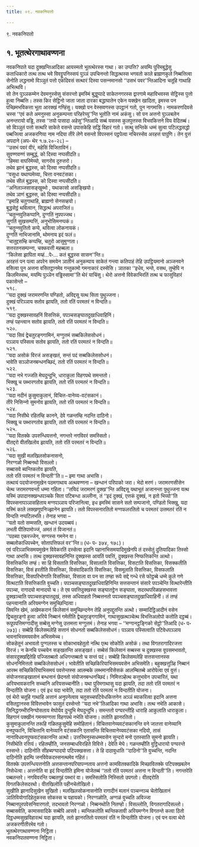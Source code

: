 ```yaml
---
title: ०९. नवकनिपातो

---
```

९. नवकनिपातो  


## १. भूतत्थेरगाथावण्णना

नवकनिपाते यदा दुक्खन्तिआदिका आयस्मतो भूतत्थेरस्स गाथा। का उप्पत्ति? अयम्पि पुरिमबुद्धेसु कताधिकारो तत्थ तत्थ भवे विवट्टूपनिस्सयं पुञ्‍ञं उपचिनन्तो सिद्धत्थस्स भगवतो काले ब्राह्मणकुले निब्बत्तित्वा सेनोति लद्धनामो विञ्‍ञुतं पत्तो एकदिवसं सत्थारं दिस्वा पसन्‍नमानसो ‘‘उसभं पवर’’न्तिआदिना चतूहि गाथाहि अभित्थवि।  
सो तेन पुञ्‍ञकम्मेन देवमनुस्सेसु संसरन्तो इमस्मिं बुद्धुप्पादे साकेतनगरस्स द्वारगामे महाविभवस्स सेट्ठिस्स पुत्तो हुत्वा निब्बत्ति। तस्स किर सेट्ठिनो जाता जाता दारका बद्धाघातेन एकेन यक्खेन खादिता, इमस्स पन पच्छिमभविकत्ता भूता आरक्खं गण्हिंसु। यक्खो पन वेस्सवणस्स उपट्ठानं गतो, पुन नागमासि। नामकरणदिवसे चस्स ‘‘एवं कते अमनुस्सा अनुकम्पन्ता परिहरेय्यु’’न्ति भूतोति नामं अकंसु। सो पन अत्तनो पुञ्‍ञबलेन अनन्तरायो वड्ढि, तस्स ‘‘तयो पासादा अहेसु’’न्तिआदि सब्बं यसस्स कुलपुत्तस्स विभवकित्तने विय वेदितब्बं। सो विञ्‍ञुतं पत्तो सत्थरि साकेते वसन्ते उपासकेहि सद्धिं विहारं गतो। सत्थु सन्तिके धम्मं सुत्वा पटिलद्धसद्धो पब्बजित्वा अजकरणिया नाम नदिया तीरे लेणे वसन्तो विपस्सनं पट्ठपेत्वा नचिरस्सेव अरहत्तं पापुणि। तेन वुत्तं अपदाने (अप॰ थेर १.७.२०-२८) –  
‘‘उसभं पवरं वीरं, महेसिं विजिताविनं।  
सुवण्णवण्णं सम्बुद्धं, को दिस्वा नप्पसीदति॥  
‘‘हिमवा वापरिमेय्यो, सागरोव दुरुत्तरो।  
तथेव झानं बुद्धस्स, को दिस्वा नप्पसीदति॥  
‘‘वसुधा यथाप्पमेय्या, चित्ता वनवटंसका।  
तथेव सीलं बुद्धस्स, को दिस्वा नप्पसीदति॥  
‘‘अनिलञ्‍जसासङ्खुब्भो , यथाकासो असङ्खियो।  
तथेव ञाणं बुद्धस्स, को दिस्वा नप्पसीदति॥  
‘‘इमाहि चतुगाथाहि, ब्राह्मणो सेनसव्हयो।  
बुद्धसेट्ठं थवित्वान, सिद्धत्थं अपराजितं॥  
‘‘चतुन्‍नवुतिकप्पानि, दुग्गतिं नुपपज्‍जथ।  
सुगतिं सुखसम्पत्तिं, अनुभोसिमनप्पकं॥  
‘‘चतुन्‍नवुतितो कप्पे, थवित्वा लोकनायकं।  
दुग्गतिं नाभिजानामि, थोमनाय इदं फलं॥  
‘‘चातुद्दसम्हि कप्पम्हि, चतुरो आसुमुग्गता।  
सत्तरतनसम्पन्‍ना, चक्‍कवत्ती महब्बला॥  
‘‘किलेसा झापिता मय्हं…पे॰… कतं बुद्धस्स सासन’’न्ति॥  
अरहत्तं पन पत्वा अपरेन समयेन ञातीनं अनुकम्पाय साकेतं गन्त्वा कतिपाहं तेहि उपट्ठियमानो अञ्‍जनवने वसित्वा पुन अत्तना वसितट्ठानमेव गन्तुकामो गमनाकारं दस्सेसि। ञातका ‘‘इधेव, भन्ते, वसथ, तुम्हेपि न किलमिस्सथ, मयम्पि पुञ्‍ञेन वड्ढिस्सामा’’ति थेरं याचिंसु। थेरो अत्तनो विवेकाभिरतिं तत्थ च फासुविहारं पकासेन्तो –  
५१८.  
‘‘यदा दुक्खं जरामरणन्ति पण्डितो, अविद्दसू यत्थ सिता पुथुज्‍जना।  
दुक्खं परिञ्‍ञाय सतोव झायति, ततो रतिं परमतरं न विन्दति॥  
५१९.  
‘‘यदा दुक्खस्सावहनिं विसत्तिकं, पपञ्‍चसङ्घातदुखाधिवाहिनिं।  
तण्हं पहन्त्वान सतोव झायति, ततो रतिं परमतरं न विन्दति॥  
५२०.  
‘‘यदा सिवं द्वेचतुरङ्गगामिनं, मग्गुत्तमं सब्बकिलेससोधनं।  
पञ्‍ञाय पस्सित्व सतोव झायति, ततो रतिं परमतरं न विन्दति॥  
५२१.  
‘‘यदा असोकं विरजं असङ्खतं, सन्तं पदं सब्बकिलेससोधनं।  
भावेति सञ्‍ञोजनबन्धनच्छिदं, ततो रतिं परमतरं न विन्दति॥  
५२२.  
‘‘यदा नभे गज्‍जति मेघदुन्दुभि, धाराकुला विहगपथे समन्ततो।  
भिक्खू च पब्भारगतोव झायति, ततो रतिं परमतरं न विन्दति॥  
५२३.  
‘‘यदा नदीनं कुसुमाकुलानं, विचित्त-वानेय्य-वटंसकानं।  
तीरे निसिन्‍नो सुमनोव झायति, ततो रतिं परमतरं न विन्दति॥  
५२४.  
‘‘यदा निसीथे रहितम्हि कानने, देवे गळन्तम्हि नदन्ति दाठिनो।  
भिक्खू च पब्भारगतोव झायति, ततो रतिं परमतरं न विन्दति॥  
५२५.  
‘‘यदा वितक्‍के उपरुन्धियत्तनो, नगन्तरे नगविवरं समस्सितो।  
वीतद्दरो वीतखिलोव झायति, ततो रतिं परमतरं न विन्दति॥  
५२६.  
‘‘यदा सुखी मलखिलसोकनासनो,  
निरग्गळो निब्बनथो विसल्‍लो।  
सब्बासवे ब्यन्तिकतोव झायति,  
ततो रतिं परमतरं न विन्दती’’ति॥ – इमा गाथा अभासि।  
तत्थायं पदयोजनामुखेन पठमगाथाय अत्थवण्णना – खन्धानं परिपाको जरा। भेदो मरणं। जरामरणसीसेन चेत्थ जरामरणवन्तो धम्मा गहिता। ‘‘तयिदं जरामरणं दुक्ख’’न्ति अविद्दसू यथाभूतं अजानन्ता पुथुज्‍जना यत्थ यस्मिं उपादानक्खन्धपञ्‍चके सिता पटिबन्धा अल्‍लीना, तं ‘‘इदं दुक्खं, एत्तकं दुक्खं, न इतो भिय्यो’’ति विपस्सनापञ्‍ञासहिताय मग्गपञ्‍ञाय परिजानित्वा, इध इमस्मिं सासने सतो सम्पजानो, पण्डितो भिक्खु, यदा यस्मिं काले लक्खणूपनिज्झानेन झायति। ततो विपस्सनारतितो मग्गफलरतितो च परमतरं उत्तमतरं रतिं न विन्दति नप्पटिलभति। तेनाह भगवा –  
‘‘यतो यतो सम्मसति, खन्धानं उदयब्बयं।  
लभती पीतिपामोज्‍जं, अमतं तं विजानतं॥  
‘‘पठब्या एकरज्‍जेन, सग्गस्स गमनेन वा।  
सब्बलोकाधिपच्‍चेन, सोतापत्तिफलं वर’’न्ति॥ (ध॰ प॰ ३७४, १७८)।  
एवं परिञ्‍ञाभिसमयमुखेन विवेकरतिं दस्सेत्वा इदानि पहानाभिसमयादिमुखेनपि तं दस्सेतुं दुतियादिका तिस्सो गाथा अभासि। तत्थ दुक्खस्सावहनिन्ति दुक्खस्स आयतिं पवत्तिं, दुक्खस्स निप्फत्तिकन्ति अत्थो। विसत्तिकन्ति तण्हं। सा हि विसताति विसत्तिका, विसालाति विसत्तिका, विसटाति विसत्तिका, विसक्‍कतीति विसत्तिका, विसं हरतीति विसत्तिका, विसंवादिकाति विसत्तिका, विसमूलाति विसत्तिका, विसफलाति विसत्तिका, विसपरिभोगाति विसत्तिका, विसाला वा पन सा तण्हा रूपे सद्दे गन्धे रसे फोट्ठब्बे धम्मे कुले गणे वित्थटाति विसत्तिकाति वुच्‍चति। पपञ्‍चसङ्घातदुखाधिवाहिनिन्ति सत्तसन्तानं संसारे पपञ्‍चेन्ति वित्थारेन्तीति पपञ्‍चा, रागादयो मानादयो च। ते एव पवत्तिदुक्खस्स सङ्घातट्ठेन सङ्घाता, सदरथपरिळाहसभावत्ता दुक्खञ्‍चाति पपञ्‍चसङ्घातदुखं, तस्स अधिवाहतो निब्बत्तनतो पपञ्‍चसङ्घातदुखाधिवाहिनी। तं तण्हं पहन्त्वानाति अरियमग्गेन समुच्छिन्दित्वा।  
सिवन्ति खेमं, अखेमकरानं किलेसानं समुच्छिन्दनेन तेहि अनुपद्दुतन्ति अत्थो। सम्मादिट्ठिआदीनं वसेन द्विचतुरङ्गो हुत्वा अरिये निब्बानं गमेतीति द्वेचतुरङ्गगामिनं, गाथासुखत्थञ्‍चेत्थ विभत्तिअलोपो कतोति दट्ठब्बं। रूपूपपत्तिमग्गादीसु सब्बेसु मग्गेसु उत्तमत्ता मग्गुत्तमं। तेनाह भगवा – ‘‘मग्गानट्ठङ्गिको सेट्ठो’’तिआदि (ध॰ प॰ २७३)। सब्बेहि किलेसमलेहि सत्तानं सोधनतो सब्बकिलेससोधनं। पञ्‍ञाय पस्सित्वाति पटिवेधपञ्‍ञाय भावनाभिसमयवसेन अभिसमेच्‍च।  
सोकहेतूनं अभावतो पुग्गलस्स च सोकाभावहेतुतो नत्थि एत्थ सोकोति असोकं। तथा विगतरागादिरजत्ता विरजं। न केनचि पच्‍चयेन सङ्खतन्ति असङ्खतं। सब्बेसं किलेसानं सब्बस्स च दुक्खस्स वूपसमभावतो, संसारदुक्खद्दितेहि पज्‍जितब्बतो अधिगन्तब्बतो च सन्तं पदं। सब्बेहि किलेसमलेहि सत्तसन्तानस्स सोधननिमित्ततो सब्बकिलेससोधनं। भावेतीति सच्छिकिरियाभिसमयवसेन अभिसमेति। बहुक्खत्तुञ्हि निब्बानं आरब्भ सच्छिकिरियाभिसमयं पवत्तेन्तस्स आलम्बके लब्भमानविसेसकं आलम्बितब्बे आरोपेत्वा एवं वुत्तं। संयोजनसङ्खातानं बन्धनानं छेदनतो संयोजनबन्धनच्छिदं। निमित्तञ्हेत्थ कत्तुभावेन उपचारितं, यथा अरियभावकरानि सच्‍चानि अरियसच्‍चानीति। यथा पुरिमगाथासु यदा झायति, तदा ततो रतिं परमतरं न विन्दतीति योजना। एवं इध यदा भावेति, तदा ततो रतिं परमतरं न विन्दतीति योजना।  
एवं थेरो चतूहि गाथाहि अत्तानं अनुपनेत्वाव चतुसच्‍चपटिवेधकित्तनेन अञ्‍ञं ब्याकरित्वा इदानि अत्तना वसितट्ठानस्स विवित्तभावेन फासुतं दस्सेन्तो ‘‘यदा नभे’’तिआदिका गाथा अभासि। तत्थ नभेति आकासे। सिनिद्धगम्भीरनिग्घोसताय मेघोयेव दुन्दुभि मेघदुन्दुभि। समन्ततो पग्घरन्तीहि धाराहि आकुलाति धाराकुला। विहगानं पक्खीनं गमनमग्गत्ता विहगपथे नभेति योजना। ततोति झानरतितो।  
कुसुमाकुलानन्ति तरूहि गळितकुसुमेहि समोहितानं। विचित्तवानेय्यवटंसकानन्ति वने जातत्ता वानेय्यानि वनपुप्फानि, विचित्तानि वानेय्यानि वटंसकानि एतासन्ति विचित्तवानेय्यवटंसका नदियो, तासं नानाविधवनपुप्फवटंसकानन्ति अत्थो। उत्तरिमनुस्सधम्मवसेन सुन्दरो मनो एतस्साति सुमनो झायति।  
निसीथेति रत्तियं। रहितम्हीति, जनसम्बाधविरहिते विवित्ते। देवेति मेघे। गळन्तम्हीति वुट्ठिधारायो पग्घरन्ते वस्सन्ते। दाठिनोति सीहब्यग्घादयो पटिपक्खसत्ता। ते हि दाठावुधाति ‘‘दाठिनो’’ति वुच्‍चन्ति, नदन्ति दाठिनोति इदम्पि जनविवेकदस्सनत्थमेव गहितं।  
वितक्‍के उपरुन्धियत्तनोति अत्तसन्तानपरियापन्‍नताय अत्तनो कामवितक्‍कादिके मिच्छावितक्‍के पटिपक्खबलेन निसेधेत्वा। अत्तनोति वा इदं विन्दतीति इमिना योजेतब्बं ‘‘ततो रतिं परमतरं अत्तना न विन्दती’’ति। नगन्तरेति पब्बतन्तरे। नगविवरन्ति पब्बतगुहं पब्भारं वा। समस्सितोति निस्सितो उपगतो। वीतद्दरोति विगतकिलेसदरथो। वीतखिलोति पहीनचेतोखिलो।  
सुखीति झानादिसुखेन सुखितो। मलखिलसोकनासनोति रागादीनं मलानं पञ्‍चन्‍नञ्‍च चेतोखिलानं ञातिवियोगादिहेतुकस्स सोकस्स च पहायको। निरग्गळोति, अग्गळं वुच्‍चति अविज्‍जा निब्बानपुरपवेसनिवारणतो, तदभावतो निरग्गळो। निब्बनथोति नितण्हो। विसल्‍लोति, विगतरागादिसल्‍लो। सब्बासवेति, कामासवादिके सब्बेपि आसवे। ब्यन्तिकतोति ब्यन्तिकतावी अरियमग्गेन विगतन्ते कत्वा ठितो दिट्ठधम्मसुखविहारत्थं यदा झायति, ततो झानरतितो परमतरं रतिं न विन्दतीति योजना। एवं पन वत्वा थेरो अजकरणीतीरमेव गतो।  
भूतत्थेरगाथावण्णना निट्ठिता।  
नवकनिपातवण्णना निट्ठिता।  
